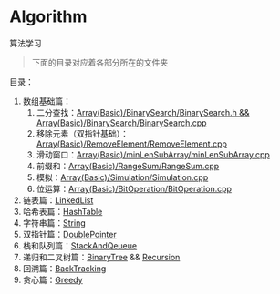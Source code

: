 # Algorithm
算法学习

> 下面的目录对应着各部分所在的文件夹

目录：

1. 数组基础篇：
   1. 二分查找：[Array(Basic)/BinarySearch/BinarySearch.h && Array(Basic)/BinarySearch/BinarySearch.cpp](https://github.com/H0308/Algorithm/tree/main/Array(Basic)/BinarySearch)
   2. 移除元素（双指针基础）：[Array(Basic)/RemoveElement/RemoveElement.cpp](https://github.com/H0308/Algorithm/tree/main/Array(Basic)/RemoveElement)
   3. 滑动窗口：[Array(Basic)/minLenSubArray/minLenSubArray.cpp](https://github.com/H0308/Algorithm/tree/main/Array(Basic)/minLenSubArray)
   4. 前缀和：[Array(Basic)/RangeSum/RangeSum.cpp](https://github.com/H0308/Algorithm/tree/main/Array(Basic)/RangeSum)
   5. 模拟：[Array(Basic)/Simulation/Simulation.cpp](https://github.com/H0308/Algorithm/tree/main/Array(Basic)/Simulation)
   6. 位运算：[Array(Basic)/BitOperation/BitOperation.cpp](https://github.com/H0308/Algorithm/tree/main/Array(Basic)/BitOperation)
2. 链表篇：[LinkedList](https://github.com/H0308/Algorithm/tree/main/LinkedList)
3. 哈希表篇：[HashTable](https://github.com/H0308/Algorithm/tree/main/HashTable)
4. 字符串篇：[String](https://github.com/H0308/Algorithm/tree/main/String)
5. 双指针篇：[DoublePointer](https://github.com/H0308/Algorithm/tree/main/DoublePointer)
6. 栈和队列篇：[StackAndQeueue](https://github.com/H0308/Algorithm/tree/main/StackAndQeueue)
7. 递归和二叉树篇：[BinaryTree](https://github.com/H0308/Algorithm/tree/main/BinaryTree) && [Recursion](https://github.com/H0308/Algorithm/tree/main/Recursion)
8. 回溯篇：[BackTracking](https://github.com/H0308/Algorithm/tree/main/BackTracking)
9. 贪心篇：[Greedy](https://github.com/H0308/Algorithm/tree/main/Greedy)

